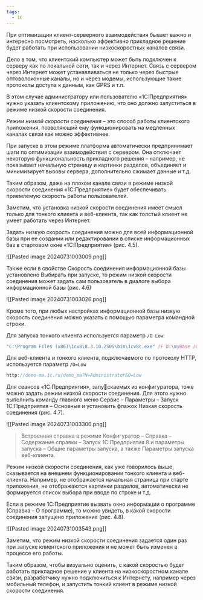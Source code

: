 ```yaml
---
tags:
  - 1С
---
```

При оптимизации клиент-серверного взаимодействия бывает важно и интересно посмотреть, насколько эффективно прикладное решение будет работать при использовании низкоскоростных каналов связи.

Дело в том, что клиентский компьютер может быть подключен к серверу как по локальной сети, так и через Интернет. Связь с сервером через Интернет может устанавливаться не только через быстрые оптоволоконные каналы, но и через модемы, использующие такие протоколы доступа к данным, как GPRS и т.п.

В этом случае администратору или пользователю «1С:Предприятия» нужно указать клиентскому приложению, что оно должно запуститься в режиме низкой скорости соединения.

_Режим низкой скорости соединения_ – это способ работы клиентского приложения, позволяющий ему функционировать на медленных каналах связи как можно эффективнее.

При запуске в этом режиме платформа автоматически предпринимает шаги по оптимизации взаимодействия с сервером. Она отключает некоторую функциональность прикладного решения – например, не показывает начальную страницу и картинки разделов, объединяет и минимизирует вызовы сервера, дополнительно сжимает данные и т.д.

Таким образом, даже на плохом канале связи в режиме низкой скорости соединения «1С:Предприятие» будет обеспечивать приемлемую скорость работы пользователей.

Заметим, что установка низкой скорости соединения имеет смысл только для тонкого клиента и веб-клиента, так как толстый клиент не умеет работать через Интернет.

Задать низкую скорость соединения можно для всей информационной базы при ее создании или редактировании в списке информационных баз в стартовом окне «1С:Предприятия» (рис. 4.5).

![[Pasted image 20240731003009.png]]

Также если в свойстве Скорость соединения информационной базы установлено Выбирать при запуске, то режим низкой скорости соединения может задать сам пользователь в диалоге выбора информационной базы (рис. 4.6)

![[Pasted image 20240731003026.png]]

Кроме того, при любых настройках информационной базы низкую скорость соединения можно указать с помощью параметра командной строки.

Для запуска тонкого клиента используется параметр `/O Low`:

```js
"C:\Program Files (x86)\1cv8\8.3.10.2505\bin\1cv8c.exe" /F D:\myBase /O Low
```


Для веб-клиента и тонкого клиента, подключаемого по протоколу HTTP, используется параметр `/O=Low`

```js
http://demo-ma.1c.ru/demo_ma?N=Administrator&O=Low
```

Для сеансов «1С:Предприятия», запускаемых из конфигуратора, тоже можно задать режим низкой скорости соединения. Для этого нужно выполнить команду главного меню Сервис – Параметры – Запуск 1С:Предприятия – Основные и установить флажок Низкая скорость соединения (рис. 4.7).

![[Pasted image 20240731003300.png]]

> Встроенная справка в режиме Конфигуратор – Справка – Содержание справки – Запуск 1С:Предприятия 8 и параметры запуска – Общие параметры запуска, а также Параметры запуска веб-клиента.

Режим низкой скорости соединения, как уже говорилось выше, сказывается на внешнем функционировании тонкого клиента и веб-клиента. Например, не отображается начальная страница при старте приложения, не отображаются картинки разделов, автоматически не формируется список выбора при вводе по строке и т.д.

Если в режиме 1С:Предприятие вызвать окно информации о программе (Справка – О программе), то можно увидеть, в какой скорости соединения запущено приложение (рис. 4.8).

![[Pasted image 20240731003543.png]]

Заметим, что режим низкой скорости соединения задается один раз при запуске клиентского приложения и не может быть изменен в процессе его работы.

Таким образом, чтобы визуально оценить, с какой скоростью будет работать прикладное решение у клиента на низкоскоростном канале связи, разработчику нужно подключиться к Интернету, например через мобильный телефон, и запустить тонкий клиент в режиме низкой скорости соединения.
